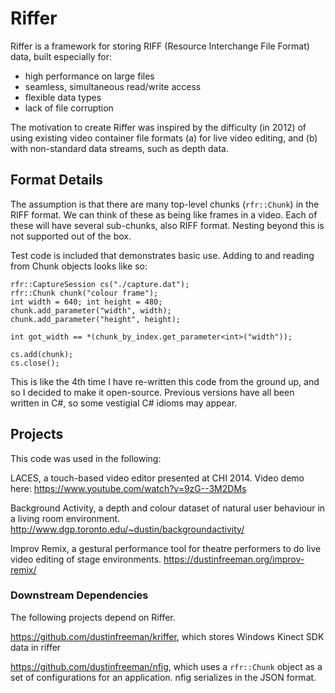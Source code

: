 # Riffer 

Riffer is a framework for storing RIFF (Resource Interchange File Format) data, built especially for:
* high performance on large files
* seamless, simultaneous read/write access
* flexible data types
* lack of file corruption

The motivation to create Riffer was inspired by the difficulty (in 2012) of using existing video container file formats (a) for live video editing, and (b) with non-standard data streams, such as depth data.

## Format Details

The assumption is that there are many top-level chunks (```rfr::Chunk```) in the RIFF format. We can think of these as being like frames in a video.
Each of these will have several sub-chunks, also RIFF format. Nesting beyond this is not supported out of the box.

Test code is included that demonstrates basic use. Adding to and reading from Chunk objects looks like so:
    
    rfr::CaptureSession cs("./capture.dat");
    rfr::Chunk chunk("colour frame");
    int width = 640; int height = 480;
    chunk.add_parameter("width", width);
    chunk.add_parameter("height", height);
    
    int got_width == *(chunk_by_index.get_parameter<int>("width"));
    
    cs.add(chunk);
    cs.close();

This is like the 4th time I have re-written this code from the ground up, and so I decided to make it open-source. Previous versions have all been written in C#, so some vestigial C# idioms may appear.

## Projects
This code was used in the following:

LACES, a touch-based video editor presented at CHI 2014. Video demo here: https://www.youtube.com/watch?v=9zG--3M2DMs

Background Activity, a depth and colour dataset of natural user behaviour in a living room environment. http://www.dgp.toronto.edu/~dustin/backgroundactivity/

Improv Remix, a gestural performance tool for theatre performers to do live video editing of stage environments. https://dustinfreeman.org/improv-remix/

### Downstream Dependencies
The following projects depend on Riffer.

https://github.com/dustinfreeman/kriffer, which stores Windows Kinect SDK data in riffer

https://github.com/dustinfreeman/nfig, which uses a ```rfr::Chunk``` object as a set of configurations for an application. nfig serializes in the JSON format. 


